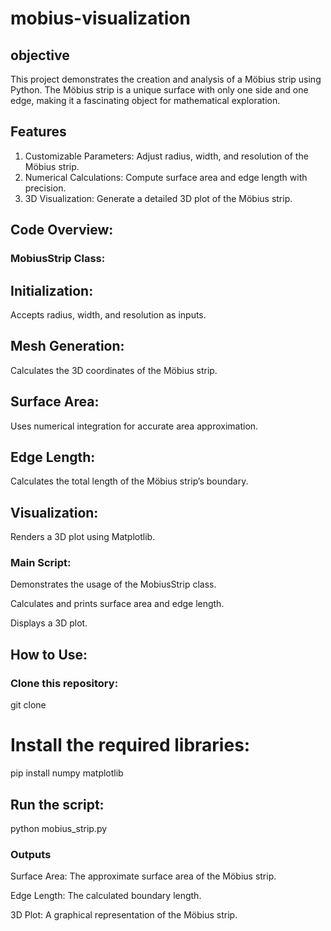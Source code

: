 # mobius-visualization

## objective
This project demonstrates the creation and analysis of a Möbius strip using Python. The Möbius strip is a unique surface with only one side and one edge, making it a fascinating object for mathematical exploration.
## Features

1) Customizable Parameters: Adjust radius, width, and resolution of the Möbius strip.
2) Numerical Calculations: Compute surface area and edge length with precision.
3) 3D Visualization: Generate a detailed 3D plot of the Möbius strip.


## Code Overview:

### MobiusStrip Class:

## Initialization:
 Accepts radius, width, and resolution as inputs.

## Mesh Generation: 
 Calculates the 3D coordinates of the Möbius strip.

## Surface Area: 
 Uses numerical integration for accurate area approximation.

## Edge Length: 
 Calculates the total length of the Möbius strip’s boundary.

## Visualization: 
 Renders a 3D plot using Matplotlib.

### Main Script:

Demonstrates the usage of the MobiusStrip class.

Calculates and prints surface area and edge length.

Displays a 3D plot.

## How to Use:

### Clone this repository:
  git clone <repository-url>
# Install the required libraries:
  pip install numpy matplotlib
## Run the script:
   python mobius_strip.py

### Outputs

Surface Area: The approximate surface area of the Möbius strip.

Edge Length: The calculated boundary length.

3D Plot: A graphical representation of the Möbius strip.


 


